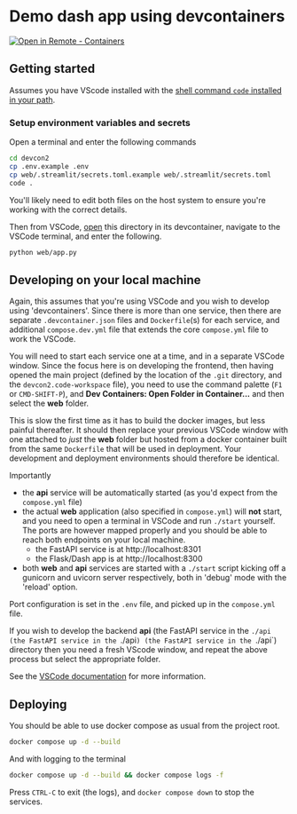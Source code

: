 # Demo dash app using devcontainers

[
    ![Open in Remote - Containers](
        https://img.shields.io/static/v1?label=Remote%20-%20Containers&message=Open&color=blue&logo=visualstudiocode
    )
](
    https://vscode.dev/redirect?url=vscode://ms-vscode-remote.remote-containers/cloneInVolume?url=https://github.com/hyui/devcon2
)

## Getting started

Assumes you have VScode installed with the [shell command `code` installed in your path](https://code.visualstudio.com/docs/setup/mac#_launching-from-the-command-line).

### Setup environment variables and secrets

Open a terminal and enter the following commands

```bash
cd devcon2
cp .env.example .env
cp web/.streamlit/secrets.toml.example web/.streamlit/secrets.toml
code .
```

You'll likely need to edit both files on the host system to ensure you're working with the correct details.


Then from VSCode, [open](https://code.visualstudio.com/docs/devcontainers/containers#_quick-start-open-an-existing-folder-in-a-container) this directory in its devcontainer, navigate to the VSCode terminal, and enter the following.

```bash
python web/app.py
```
## Developing on your local machine

Again, this assumes that you're using VSCode and you wish to develop using 'devcontainers'. Since there is more than one service, then there are separate `.devcontainer.json` files and `Dockerfile`(s) for each service, and additional `compose.dev.yml` file that extends the core `compose.yml` file to work the VSCode.

You will need to start each service one at a time, and in a separate VSCode window. Since the focus here is on developing the frontend, then having opened the main project (defined by the location of the `.git` directory, and the `devcon2.code-workspace` file), you need to use the command palette (`F1` or `CMD-SHIFT-P`), and **Dev Containers: Open Folder in Container...** and then select the **web** folder.

This is slow the first time as it has to build the docker images, but less painful thereafter. It should then replace your previous VSCode window with one attached to _just_ the **web** folder but hosted from a docker container built from the same `Dockerfile` that will be used in deployment. Your development and deployment environments should therefore be identical.

Importantly

- the **api** service will be automatically started (as you'd expect from the `compose.yml` file)
- the actual **web** application (also specified in `compose.yml`) will **not** start, and you need to open a terminal in VSCode and run `./start` yourself. The ports are however mapped properly and you should be able to reach both endpoints on your local machine.
    - the FastAPI service is at http://localhost:8301
    - the Flask/Dash app is at http://localhost:8300
- both **web** and **api** services are started with a `./start` script kicking off a gunicorn and uvicorn server respectively, both in 'debug' mode with the 'reload' option.

Port configuration is set in the `.env` file, and picked up in the `compose.yml` file.

If you wish to develop the backend **api** (the FastAPI service in the `./api (the FastAPI service in the `./api`) (the FastAPI service in the `./api`) directory then you need a fresh VScode window, and repeat the above process but select the appropriate folder.

See the [VSCode documentation](https://code.visualstudio.com/remote/advancedcontainers/connect-multiple-containers) for more information.


## Deploying

You should be able to use docker compose as usual from the project root.

```bash
docker compose up -d --build 
```
And with logging to the terminal

```bash
docker compose up -d --build && docker compose logs -f
```

Press `CTRL-C` to exit (the logs), and `docker compose down` to stop the services.